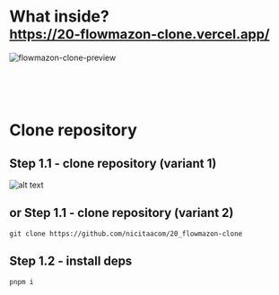 # What inside? <br/> <sub> https://20-flowmazon-clone.vercel.app/ </sub>

![flowmazon-clone-preview](https://i.imgur.com/drz1GPr.png)

<br/>
<br/>
<br/>

# Clone repository

## Step 1.1 - clone repository (variant 1)

![alt text](https://i.imgur.com/9KSgjaN.png)

## or Step 1.1 - clone repository (variant 2)

```
git clone https://github.com/nicitaacom/20_flowmazon-clone
```

## Step 1.2 - install deps

```
pnpm i
```

<br/>
<br/>
<br/>
